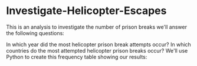 # Investigate-Helicopter-Escapes
This is an analysis to investigate the number of prison breaks
 we'll answer the following questions:

In which year did the most helicopter prison break attempts occur?
In which countries do the most attempted helicopter prison breaks occur?
We'll use Python to create this frequency table showing our results:
